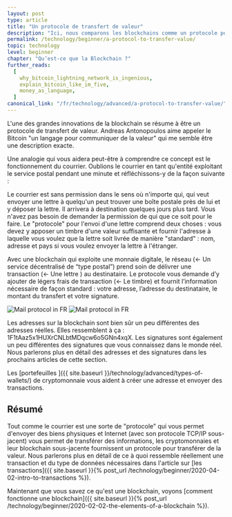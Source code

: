 ```yaml
---
layout: post
type: article
title: "Un protocole de transfert de valeur"
description: "Ici, nous comparons les blockchains comme un protocole pour transférer de la valeur à l’internet comme un protocole pour transférer de l’information."
permalink: /technology/beginner/a-protocol-to-transfer-value/
topic: technology
level: beginner
chapter: "Qu’est-ce que la Blockchain ?"
further_reads:
  [
    why_bitcoin_lightning_network_is_ingenious,
    explain_bitcoin_like_im_five,
    money_as_language,
  ]
canonical_link: "/fr/technology/advanced/a-protocol-to-transfer-value/"
---
```


L'une des grandes innovations de la blockchain se résume à être un protocole de transfert de valeur. Andreas Antonopoulos aime appeler le Bitcoin "un langage pour communiquer de la valeur" qui me semble être une description exacte.

Une analogie qui vous aidera peut-être à comprendre ce concept est le fonctionnement du courrier. Oublions le courrier en tant qu'entité exploitant le service postal pendant une minute et réfléchissons-y de la façon suivante :

Le courrier est sans permission dans le sens où n'importe qui, qui veut envoyer une lettre à quelqu'un peut trouver une boîte postale près de lui et y déposer la lettre. Il arrivera à destination quelques jours plus tard. Vous n'avez pas besoin de demander la permission de qui que ce soit pour le faire. Le "protocole" pour l'envoi d'une lettre comprend deux choses : vous devez y apposer un timbre d'une valeur suffisante et fournir l'adresse à laquelle vous voulez que la lettre soit livrée de manière "standard" : nom, adresse et pays si vous voulez envoyer la lettre à l'étranger.

Avec une blockchain qui exploite une monnaie digitale, le réseau (← Un service décentralisé de “type postal”) prend soin de délivrer une transaction (← Une lettre ) au destinataire. Le protocole vous demande d’y ajouter de légers frais de transaction (← Le timbre) et fournit l’information nécessaire de façon standard : votre adresse, l’adresse du destinataire, le montant du transfert et votre signature.

![Mail protocol in FR](/assets/post_files/technology/beginner/a-protocol-to-transfer-value/FR_mail_protocol_D.jpg)
![Mail protocol in FR](/assets/post_files/technology/beginner/a-protocol-to-transfer-value/FR_mail_protocol_M.jpg)

Les adresses sur la blockchain sont bien sûr un peu différentes des adresses réelles. Elles ressemblent à ça : 1F1tAaz5x1HUXrCNLbtMDqcw6o5GNn4xqX. Les signatures sont également un peu différentes des signatures que vous connaissez dans le monde réel. Nous parlerons plus en détail des adresses et des signatures dans les prochains articles de cette section.

Les [portefeuilles ]({{ site.baseurl }}/technology/advanced/types-of-wallets/) de cryptomonnaie vous aident à créer une adresse et envoyer des transactions.

## Résumé

Tout comme le courrier est une sorte de "protocole" qui vous permet d'envoyer des biens physiques et Internet (avec son protocole TCP/IP sous-jacent) vous permet de transférer des informations, les cryptomonnaies et leur blockchain sous-jacente fournissent un protocole pour transférer de la valeur. Nous parlerons plus en détail de ce à quoi ressemble réellement une transaction et du type de données nécessaires dans l'article sur [les transactions]({{ site.baseurl }}{% post_url /technology/beginner/2020-04-02-intro-to-transactions %}).

Maintenant que vous savez ce qu'est une blockchain, voyons [comment fonctionne une blockchain]({{ site.baseurl }}{% post_url /technology/beginner/2020-02-02-the-elements-of-a-blockchain %}).
